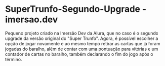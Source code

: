 # SuperTrunfo-Segundo-Upgrade - imersao.dev

Pequeno projeto criado na Imersão Dev da Alura, que no caso é o segundo upgrade da versão original do "Super Trunfo". Agora, é possível escolher a opção de jogar novamente e ao mesmo tempo retirar as cartas que já foram jogadas do baralho, além de contar com uma pontuação para vitórias e um contador de cartas no baralho, também declarando o fim do jogo após o término.
